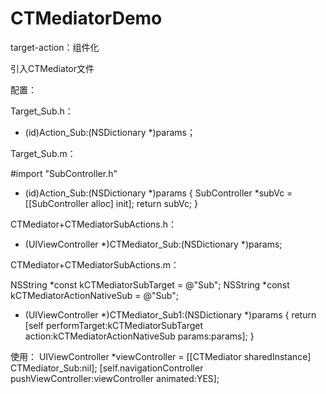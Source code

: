 # CTMediatorDemo
target-action：组件化

引入CTMediator文件

配置：

Target_Sub.h：

- (id)Action_Sub:(NSDictionary *)params；

Target_Sub.m：

#import "SubController.h"

- (id)Action_Sub:(NSDictionary *)params {
    SubController *subVc = [[SubController alloc] init];
    return subVc;
}

CTMediator+CTMediatorSubActions.h：

- (UIViewController *)CTMediator_Sub:(NSDictionary *)params;

CTMediator+CTMediatorSubActions.m：

NSString *const kCTMediatorSubTarget = @"Sub";
NSString *const kCTMediatorActionNativeSub = @"Sub";

- (UIViewController *)CTMediator_Sub1:(NSDictionary *)params {
    return [self performTarget:kCTMediatorSubTarget
                        action:kCTMediatorActionNativeSub
                        params:params];
}

使用：
UIViewController *viewController = [[CTMediator sharedInstance] CTMediator_Sub:nil];
[self.navigationController pushViewController:viewController animated:YES];
